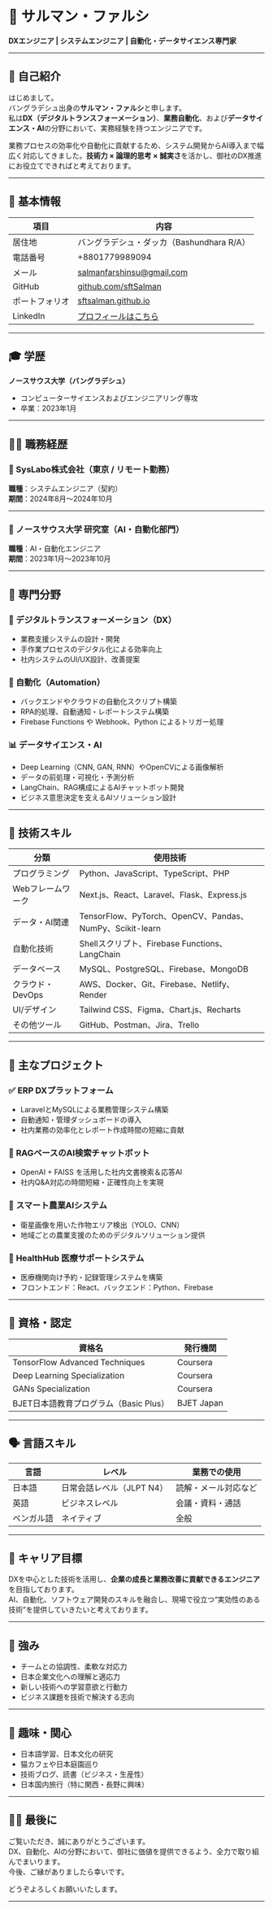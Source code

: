 # 💼 サルマン・ファルシ  
**DXエンジニア | システムエンジニア | 自動化・データサイエンス専門家**

---

## 📝 自己紹介

はじめまして。  
バングラデシュ出身の**サルマン・ファルシ**と申します。  
私は**DX（デジタルトランスフォーメーション）**、**業務自動化**、および**データサイエンス・AI**の分野において、実務経験を持つエンジニアです。

業務プロセスの効率化や自動化に貢献するため、システム開発からAI導入まで幅広く対応してきました。**技術力 × 論理的思考 × 誠実さ**を活かし、御社のDX推進にお役立てできればと考えております。

---

## 📌 基本情報

| 項目        | 内容                                           |
|-------------|------------------------------------------------|
| 居住地      | バングラデシュ・ダッカ（Bashundhara R/A）     |
| 電話番号    | +8801779989094                                 |
| メール      | salmanfarshinsu@gmail.com                      |
| GitHub      | [github.com/sftSalman](https://github.com/sftSalman) |
| ポートフォリオ | [sftsalman.github.io](https://sftsalman.github.io/) |
| LinkedIn    | [プロフィールはこちら](https://www.linkedin.com/in/salman-farshi-taufique/) |

---

## 🎓 学歴

**ノースサウス大学（バングラデシュ）**  
- コンピューターサイエンスおよびエンジニアリング専攻  
- 卒業：2023年1月  

---

## 🧑‍💼 職務経歴

### 🏢 SysLabo株式会社（東京 / リモート勤務）  
**職種**：システムエンジニア（契約）  
**期間**：2024年8月〜2024年10月  



---

### 🧪 ノースサウス大学 研究室（AI・自動化部門）  
**職種**：AI・自動化エンジニア  
**期間**：2023年1月〜2023年10月  



---

## 💼 専門分野

### 📌 デジタルトランスフォーメーション（DX）
- 業務支援システムの設計・開発  
- 手作業プロセスのデジタル化による効率向上  
- 社内システムのUI/UX設計、改善提案

### 🤖 自動化（Automation）
- バックエンドやクラウドの自動化スクリプト構築  
- RPA的処理、自動通知・レポートシステム構築  
- Firebase Functions や Webhook、Python によるトリガー処理

### 📊 データサイエンス・AI
- Deep Learning（CNN, GAN, RNN）やOpenCVによる画像解析  
- データの前処理・可視化・予測分析  
- LangChain、RAG構成によるAIチャットボット開発  
- ビジネス意思決定を支えるAIソリューション設計

---

## 🧰 技術スキル

| 分類             | 使用技術                                                  |
|------------------|----------------------------------------------------------|
| プログラミング   | Python、JavaScript、TypeScript、PHP                     |
| Webフレームワーク | Next.js、React、Laravel、Flask、Express.js              |
| データ・AI関連   | TensorFlow、PyTorch、OpenCV、Pandas、NumPy、Scikit-learn |
| 自動化技術       | Shellスクリプト、Firebase Functions、LangChain           |
| データベース     | MySQL、PostgreSQL、Firebase、MongoDB                     |
| クラウド・DevOps | AWS、Docker、Git、Firebase、Netlify、Render             |
| UI/デザイン      | Tailwind CSS、Figma、Chart.js、Recharts                  |
| その他ツール     | GitHub、Postman、Jira、Trello                             |

---

## 📌 主なプロジェクト

### ✅ **ERP DXプラットフォーム**
- LaravelとMySQLによる業務管理システム構築  
- 自動通知・管理ダッシュボードの導入  
- 社内業務の効率化とレポート作成時間の短縮に貢献

### 🧠 **RAGベースのAI検索チャットボット**
- OpenAI + FAISS を活用した社内文書検索＆応答AI  
- 社内Q&A対応の時間短縮・正確性向上を実現

### 🌾 **スマート農業AIシステム**
- 衛星画像を用いた作物エリア検出（YOLO、CNN）  
- 地域ごとの農業支援のためのデジタルソリューション提供

### 🏥 **HealthHub 医療サポートシステム**
- 医療機関向け予約・記録管理システムを構築  
- フロントエンド：React、バックエンド：Python、Firebase  

---

## 🏅 資格・認定

| 資格名                                   | 発行機関      |
|------------------------------------------|---------------|
| TensorFlow Advanced Techniques           | Coursera      |
| Deep Learning Specialization             | Coursera      |
| GANs Specialization                      | Coursera      |
| BJET日本語教育プログラム（Basic Plus）   | BJET Japan    |

---

## 🗣️ 言語スキル

| 言語     | レベル                    | 業務での使用     |
|----------|---------------------------|------------------|
| 日本語   | 日常会話レベル（JLPT N4） | 読解・メール対応など |
| 英語     | ビジネスレベル            | 会議・資料・通話 |
| ベンガル語 | ネイティブ                | 全般              |

---

## 🧭 キャリア目標

DXを中心とした技術を活用し、**企業の成長と業務改善に貢献できるエンジニア**を目指しております。  
AI、自動化、ソフトウェア開発のスキルを融合し、現場で役立つ“実効性のある技術”を提供していきたいと考えております。

---

## 🎯 強み

- チームとの協調性、柔軟な対応力  
- 日本企業文化への理解と適応力  
- 新しい技術への学習意欲と行動力  
- ビジネス課題を技術で解決する志向  

---

## 🐾 趣味・関心

- 日本語学習、日本文化の研究  
- 猫カフェや日本庭園巡り  
- 技術ブログ、読書（ビジネス・生産性）  
- 日本国内旅行（特に関西・長野に興味）

---

## 🙇‍♂️ 最後に

ご覧いただき、誠にありがとうございます。  
DX、自動化、AIの分野において、御社に価値を提供できるよう、全力で取り組んでまいります。  
今後、ご縁がありましたら幸いです。

どうぞよろしくお願いいたします。

---
